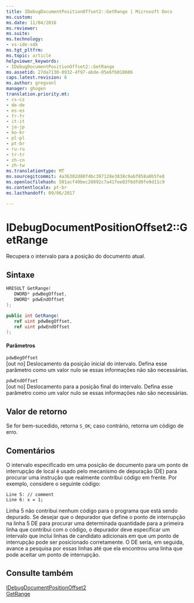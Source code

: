 ```yaml
---
title: IDebugDocumentPositionOffset2::GetRange | Microsoft Docs
ms.custom: 
ms.date: 11/04/2016
ms.reviewer: 
ms.suite: 
ms.technology:
- vs-ide-sdk
ms.tgt_pltfrm: 
ms.topic: article
helpviewer_keywords:
- IDebugDocumentPositionOffset2::GetRange
ms.assetid: 27da7130-0932-4f97-abde-05e6fb018606
caps.latest.revision: 6
ms.author: gregvanl
manager: ghogen
translation.priority.mt:
- cs-cz
- de-de
- es-es
- fr-fr
- it-it
- ja-jp
- ko-kr
- pl-pl
- pt-br
- ru-ru
- tr-tr
- zh-cn
- zh-tw
ms.translationtype: MT
ms.sourcegitcommit: 4a36302d80f4bc397128e3838c9abf858a0b5fe8
ms.openlocfilehash: 501acf49bec28092c7a41fee83f6dfd9fe9d11c9
ms.contentlocale: pt-br
ms.lasthandoff: 09/06/2017

---
```

# <a name="idebugdocumentpositionoffset2getrange"></a>IDebugDocumentPositionOffset2::GetRange
Recupera o intervalo para a posição do documento atual.  
  
## <a name="syntax"></a>Sintaxe  
  
```cpp  
HRESULT GetRange(  
   DWORD* pdwBegOffset,  
   DWORD* pdwEndOffset  
);  
```  
  
```csharp  
public int GetRange(  
   ref uint pdwBegOffset,  
   ref uint pdwEndOffset  
);  
```  
  
#### <a name="parameters"></a>Parâmetros  
 `pdwBegOffset`  
 [out no] Deslocamento da posição inicial do intervalo. Defina esse parâmetro como um valor nulo se essas informações não são necessárias.  
  
 `pdwEndOffset`  
 [out no] Deslocamento para a posição final do intervalo. Defina esse parâmetro como um valor nulo se essas informações não são necessárias.  
  
## <a name="return-value"></a>Valor de retorno  
 Se for bem-sucedido, retorna `S_OK`; caso contrário, retorna um código de erro.  
  
## <a name="remarks"></a>Comentários  
 O intervalo especificado em uma posição de documento para um ponto de interrupção de local é usado pelo mecanismo de depuração (DE) para procurar uma instrução que realmente contribui código em frente. Por exemplo, considere o seguinte código:  
  
```  
Line 5: // comment  
Line 6: x = 1;  
```  
  
 Linha 5 não contribui nenhum código para o programa que está sendo depurado. Se desejar que o depurador que define o ponto de interrupção na linha 5 DE para procurar uma determinada quantidade para a primeira linha que contribui com o código, o depurador deve especificar um intervalo que inclui linhas de candidato adicionais em que um ponto de interrupção pode ser posicionado corretamente. O DE seria, em seguida, avance a pesquisa por essas linhas até que ela encontrou uma linha que pode aceitar um ponto de interrupção.  
  
## <a name="see-also"></a>Consulte também  
 [IDebugDocumentPositionOffset2](../../../extensibility/debugger/reference/idebugdocumentpositionoffset2.md)   
 [GetRange](../../../extensibility/debugger/reference/idebugdocumentposition2-getrange.md)
